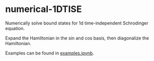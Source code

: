 # numerical-1DTISE

Numerically solve bound states for 1d time-independent Schrodinger equation.

Expand the Hamiltonian in the sin and cos basis, then diagonalize the Hamiltonian.

Examples can be found in [examples.ipynb](./examples.ipynb).
